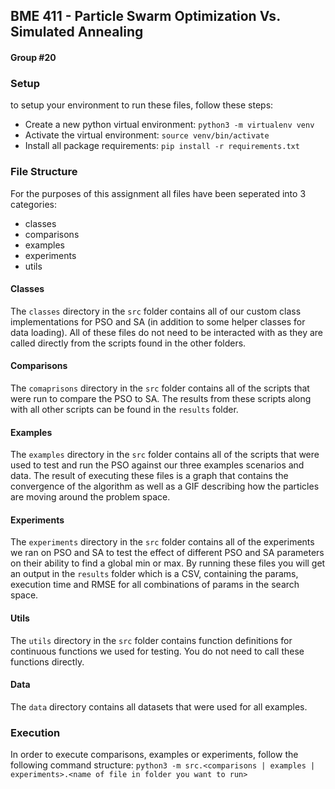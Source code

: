 ## BME 411 - Particle Swarm Optimization Vs. Simulated Annealing

#### Group #20

### Setup

to setup your environment to run these files, follow these steps:

- Create a new python virtual environment: `python3 -m virtualenv venv`
- Activate the virtual environment: `source venv/bin/activate`
- Install all package requirements: `pip install -r requirements.txt`

### File Structure

For the purposes of this assignment all files have been seperated into 3 categories:

- classes
- comparisons
- examples
- experiments
- utils

#### Classes

The `classes` directory in the `src` folder contains all of our custom class implementations for PSO and SA (in addition
to some helper classes for data loading).
All of these files do not need to be interacted with as they are called directly from the scripts found in the other
folders.

#### Comparisons

The `comaprisons` directory in the `src` folder contains all of the scripts that were run to compare the PSO to SA. The
results from these scripts along with all other scripts can be found in the `results` folder.

#### Examples

The `examples` directory in the `src` folder contains all of the scripts that were used to test and run the PSO against
our three examples scenarios and data. The result of executing these files is a graph that contains the convergence of
the algorithm as well as a GIF describing how the particles are moving around the problem space.

#### Experiments

The `experiments` directory in the `src` folder contains all of the experiments we ran on PSO and SA to test the effect
of different PSO and SA parameters on their ability to find a global min or max.
By running these files you will get an output in the `results` folder which is a CSV, containing the params, execution
time and RMSE for all combinations of params in the search space.

#### Utils

The `utils` directory in the `src` folder contains function definitions for continuous functions we used for testing.
You
do not need to call these functions directly.

#### Data

The `data` directory contains all datasets that were used for all examples.

### Execution

In order to execute comparisons, examples or experiments, follow the following command structure:
`python3 -m src.<comparisons | examples | experiments>.<name of file in folder you want to run>`